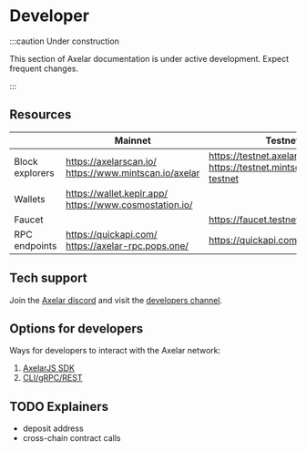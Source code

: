 # Developer

:::caution Under construction

This section of Axelar documentation is under active development. Expect frequent changes.

:::

## Resources

|                 | Mainnet                                                      | Testnet                                                                         |
| --------------- | ------------------------------------------------------------ | ------------------------------------------------------------------------------- |
| Block explorers | https://axelarscan.io/ <br/> https://www.mintscan.io/axelar  | https://testnet.axelarscan.io/ <br/> https://testnet.mintscan.io/axelar-testnet |
| Wallets         | https://wallet.keplr.app/ <br/> https://www.cosmostation.io/ |                                                                                 |
| Faucet          |                                                              | https://faucet.testnet.axelar.dev/                                              |
| RPC endpoints   | https://quickapi.com/ <br/> https://axelar-rpc.pops.one/     | https://quickapi.com/                                                           |

## Tech support

Join the [Axelar discord](https://discord.gg/aRZ3Ra6f7D) and visit the [developers channel](https://discord.com/channels/770814806105128977/955655587260170272).

## Options for developers

Ways for developers to interact with the Axelar network:

1. [AxelarJS SDK](dev/sdk.md)
2. [CLI/gRPC/REST](dev/cli.md)

## TODO Explainers

- deposit address
- cross-chain contract calls
